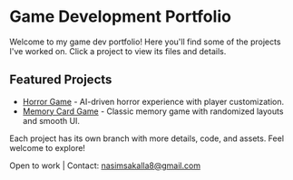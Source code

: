 # Game Development Portfolio  

Welcome to my game dev portfolio! Here you'll find some of the projects I've worked on. Click a project to view its files and details.  

## Featured Projects  
- [Horror Game](https://github.com/NasimSakalla/GameDevPortfolio/tree/Horror-Game) - AI-driven horror experience with player customization.  
- [Memory Card Game](https://github.com/YourUsername/GameDevPortfolio/tree/memory-card-game) - Classic memory game with randomized layouts and smooth UI.  

Each project has its own branch with more details, code, and assets. Feel welcome to explore!  

Open to work | Contact: nasimsakalla8@gmail.com 







